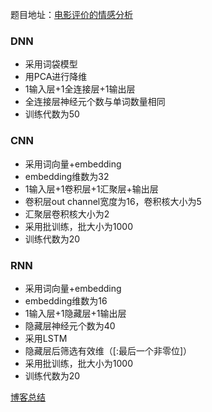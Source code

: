 题目地址：[电影评价的情感分析](https://www.kaggle.com/c/sentiment-analysis-on-movie-reviews/overview)

### DNN
* 采用词袋模型
* 用PCA进行降维
* 1输入层+1全连接层+1输出层
* 全连接层神经元个数与单词数量相同
* 训练代数为50

### CNN
* 采用词向量+embedding
* embedding维数为32
* 1输入层+1卷积层+1汇聚层+输出层
* 卷积层out channel宽度为16，卷积核大小为5
* 汇聚层卷积核大小为2
* 采用批训练，批大小为1000
* 训练代数为20

### RNN
* 采用词向量+embedding
* embedding维数为16
* 1输入层+1隐藏层+1输出层
* 隐藏层神经元个数为40
* 采用LSTM
* 隐藏层后筛选有效维（[:最后一个非零位]）
* 采用批训练，批大小为1000
* 训练代数为20

[博客总结](https://www.cnblogs.com/WDZRMPCBIT/p/13399299.html)